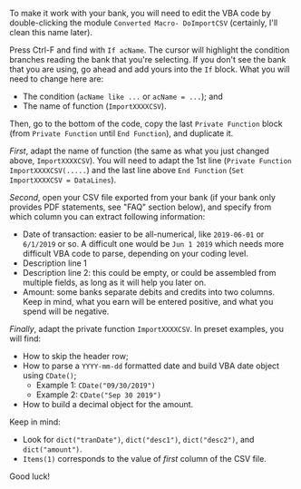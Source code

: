 To make it work with your bank, you will need to edit the VBA code by double-clicking the module `Converted Macro- DoImportCSV` (certainly, I'll clean this name later).

Press Ctrl-F and find with `If acName`. The cursor will highlight the condition branches reading the bank that you're selecting. If you don't see the bank that you are using, go ahead and add yours into the `If` block. What you will need to change here are:

  - The condition (`acName like ...` or `acName = ...`); and
  - The name of function (`ImportXXXXCSV`).

Then, go to the bottom of the code, copy the last `Private Function` block (from `Private Function` until `End Function`), and duplicate it.

*First*, adapt the name of function (the same as what you just changed above, `ImportXXXXCSV`). You will need to adapt the 1st line (`Private Function ImportXXXXCSV(.....`) and the last line above `End Function` (`Set ImportXXXXCSV = DataLines`).

*Second*, open your CSV file exported from your bank (if your bank only provides PDF statements, see "FAQ" section below), and specify from which column you can extract following information:

  - Date of transaction: easier to be all-numerical, like `2019-06-01` or `6/1/2019` or so. A difficult one would be `Jun 1 2019` which needs more difficult VBA code to parse, depending on your coding level.
  - Description line 1
  - Description line 2: this could be empty, or could be assembled from multiple fields, as long as it will help you later on.
  - Amount: some banks separate debits and credits into two columns. Keep in mind, what you earn will be entered positive, and what you spend will be negative.

*Finally*, adapt the private function `ImportXXXXCSV`. In preset examples, you will find:

  - How to skip the header row;
  - How to parse a `YYYY-mm-dd` formatted date and build VBA date object using `CDate()`;
    - Example 1: `CDate("09/30/2019")`
    - Example 2: `CDate("Sep 30 2019")`
  - How to build a decimal object for the amount.

Keep in mind:

  - Look for `dict("tranDate")`, `dict("desc1")`, `dict("desc2")`, and `dict("amount")`.
  - `Items(1)` corresponds to the value of *first* column of the CSV file.

Good luck!
